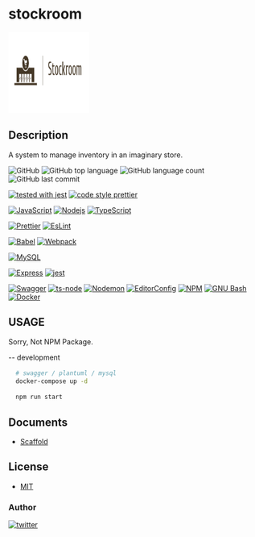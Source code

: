 # stockroom

<img src="./docs/assets/icon.png" width="160" height="160" alt="icon">

## Description

A system to manage inventory in an imaginary store.

<p>

![GitHub](https://img.shields.io/github/license/onesword0618/stockroom?style=plastic)
![GitHub top language](https://img.shields.io/github/languages/top/onesword0618/stockroom?style=plastic)
![GitHub language count](https://img.shields.io/github/languages/count/onesword0618/stockroom?style=plastic)
![GitHub last commit](https://img.shields.io/github/last-commit/onesword0618/stockroom?style=plastic)

</p>

<p>

[![tested with jest](https://img.shields.io/badge/tested_with-jest-99424f.svg)](https://github.com/facebook/jest)
[![code style prettier](https://img.shields.io/badge/code_style-prettier-ff69b4.svg?style=plastic)](https://prettier.io/)

</p>

<p>

[![JavaScript](https://img.shields.io/badge/JavaScript-333333?logo=javascript&logoColor=F7DF1E)](https://www.ecma-international.org/)
[![Nodejs](https://img.shields.io/badge/Node.js-333333?logo=node.js&logoColor=43853D)](https://nodejs.org/en/about/)
[![TypeScript](https://img.shields.io/badge/TypeScript-ffffff?logo=typescript&logoColor=3178C6)](https://www.typescriptlang.org/)

</p>

<p>

[![Prettier](https://img.shields.io/badge/Prettier-333333?logo=prettier&logoColor=F7B93E)](https://github.com/prettier/prettier)
[![EsLint](https://img.shields.io/badge/ESLint-333333?logo=eslint&logoColor=4B32C3)](https://github.com/eslint/eslint)

</p>

<p>

[![Babel](https://img.shields.io/badge/Babel-333333?logo=babel&logoColor=F9DC3E)](https://babeljs.io/)
[![Webpack](https://img.shields.io/badge/Webpack-ffffff?logo=webpack&logoColor=8DD6F9)](https://webpack.js.org/)

</p>

<p>

[![MySQL](https://img.shields.io/badge/mysql-ffffff?logo=mysql&logoColor=4479A1)](https://dev.mysql.com/)

</p>

<p>

[![Express](https://img.shields.io/badge/express-ffffff?logo=express&logoColor=000000)](https://expressjs.com/)
[![jest](https://jestjs.io/img/jest-badge.svg)](https://github.com/facebook/jest)

</p>

<p>

[![Swagger](https://img.shields.io/badge/swagger-ffffff?logo=swagger&logoColor=85EA2D)](https://swagger.io/)
[![ts-node](https://img.shields.io/badge/tsnode-ffffff?logo=tsnode&logoColor=3178C6)](https://typestrong.org/ts-node/)
[![Nodemon](https://img.shields.io/badge/nodemon-ffffff?logo=nodemon&logoColor=76D04B)](https://nodemon.io/)
[![EditorConfig](https://img.shields.io/badge/EditorConfig-333333?logo=editorconfig&logoColor=FEFEFE)](https://editorconfig.org/)
[![NPM](https://img.shields.io/badge/npm-333333?logo=npm&logoColor=CB3837)](https://docs.npmjs.com/about-npm)
[![GNU Bash](https://img.shields.io/badge/GNUBash-ffffff?logo=gnubash&logoColor=4EAA25)](https://www.gnu.org/software/bash/)
[![Docker](https://img.shields.io/badge/Docker-ffffff?logo=docker&logoColor=2496ED)](https://docs.docker.com/)

</p>

## USAGE

Sorry, Not NPM Package.

-- development

```bash
  # swagger / plantuml / mysql
  docker-compose up -d
```

```bash
  npm run start
```

## Documents

- [Scaffold](docs/scaffold.md)

## License

- [MIT](./LICENSE)

### Author

[![twitter](https://img.shields.io/badge/twitter-ffffff?style=plastic&logo=twitter&logoColor=1DA1F2)](https://twitter.com/onesword0618)

